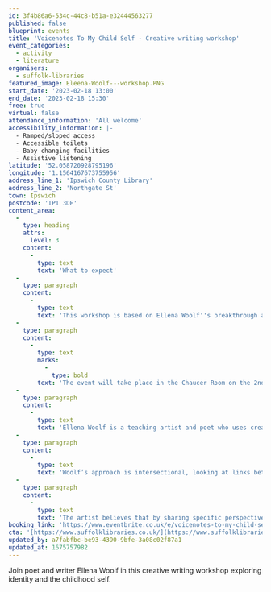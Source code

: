 ```yaml
---
id: 3f4b86a6-534c-44c8-b51a-e32444563277
published: false
blueprint: events
title: 'Voicenotes To My Child Self - Creative writing workshop'
event_categories:
  - activity
  - literature
organisers:
  - suffolk-libraries
featured_image: Eleena-Woolf---workshop.PNG
start_date: '2023-02-18 13:00'
end_date: '2023-02-18 15:30'
free: true
virtual: false
attendance_information: 'All welcome'
accessibility_information: |-
  - Ramped/sloped access
  - Accessible toilets 
  - Baby changing facilities
  - Assistive listening
latitude: '52.058720928795196'
longitude: '1.1564167673755956'
address_line_1: 'Ipswich County Library'
address_line_2: 'Northgate St'
town: Ipswich
postcode: 'IP1 3DE'
content_area:
  -
    type: heading
    attrs:
      level: 3
    content:
      -
        type: text
        text: 'What to expect'
  -
    type: paragraph
    content:
      -
        type: text
        text: 'This workshop is based on Ellena Woolf''s breakthrough audio piece ''Voicenotes To My Child Self''. At the end of the session, you will be invited to create your own Voicenote that, with permission, will be added to a digital archive launching later in 2023.'
  -
    type: paragraph
    content:
      -
        type: text
        marks:
          -
            type: bold
        text: 'The event will take place in the Chaucer Room on the 2nd floor of Ipswich County Library.'
  -
    type: paragraph
    content:
      -
        type: text
        text: 'Ellena Woolf is a teaching artist and poet who uses creative writing to engage the people through performances and workshop. She makes unique stories accessible and relatable.'
  -
    type: paragraph
    content:
      -
        type: text
        text: 'Woolf’s approach is intersectional, looking at links between gender, class and sexuality, and as her storytelling crosses boundaries so too does it cross forms, playing with voice, blurring binaries and transcending genres.'
  -
    type: paragraph
    content:
      -
        type: text
        text: 'The artist believes that by sharing specific perspectives, in her unique style, she finds inventive ways to engage young people with challenging subjects.'
booking_link: 'https://www.eventbrite.co.uk/e/voicenotes-to-my-child-self-creative-writing-workshop-tickets-532139622937'
cta: '[https://www.suffolklibraries.co.uk/](https://www.suffolklibraries.co.uk/)'
updated_by: a7fabfbc-be93-4390-9bfe-3a08c02f87a1
updated_at: 1675757982
---
```

Join poet and writer Ellena Woolf in this creative writing workshop exploring identity and the childhood self.